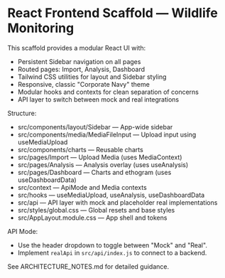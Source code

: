 # React Frontend Scaffold — Wildlife Monitoring

This scaffold provides a modular React UI with:
- Persistent Sidebar navigation on all pages
- Routed pages: Import, Analysis, Dashboard
- Tailwind CSS utilities for layout and Sidebar styling
- Responsive, classic "Corporate Navy" theme
- Modular hooks and contexts for clean separation of concerns
- API layer to switch between mock and real integrations

Structure:
- src/components/layout/Sidebar — App-wide sidebar
- src/components/media/MediaFileInput — Upload input using useMediaUpload
- src/components/charts — Reusable charts
- src/pages/Import — Upload Media (uses MediaContext)
- src/pages/Analysis — Analysis overlay (uses useAnalysis)
- src/pages/Dashboard — Charts and ethogram (uses useDashboardData)
- src/context — ApiMode and Media contexts
- src/hooks — useMediaUpload, useAnalysis, useDashboardData
- src/api — API layer with mock and placeholder real implementations
- src/styles/global.css — Global resets and base styles
- src/AppLayout.module.css — App shell and tokens

API Mode:
- Use the header dropdown to toggle between "Mock" and "Real".
- Implement `realApi` in `src/api/index.js` to connect to a backend.

See ARCHITECTURE_NOTES.md for detailed guidance.
